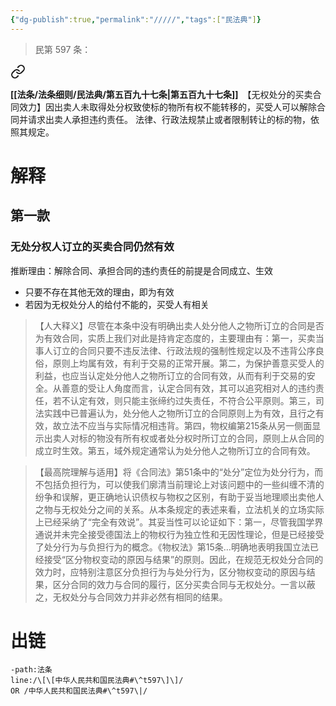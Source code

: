```yaml
---
{"dg-publish":true,"permalink":"/////","tags":["民法典"]}
---
```


>民第 597 条：
<div class="transclusion internal-embed is-loaded"><a class="markdown-embed-link" href="/////#t597" aria-label="Open link"><svg xmlns="http://www.w3.org/2000/svg" width="24" height="24" viewBox="0 0 24 24" fill="none" stroke="currentColor" stroke-width="2" stroke-linecap="round" stroke-linejoin="round" class="svg-icon lucide-link"><path d="M10 13a5 5 0 0 0 7.54.54l3-3a5 5 0 0 0-7.07-7.07l-1.72 1.71"></path><path d="M14 11a5 5 0 0 0-7.54-.54l-3 3a5 5 0 0 0 7.07 7.07l1.71-1.71"></path></svg></a><div class="markdown-embed">



**[[法条/法条细则/民法典/第五百九十七条\|第五百九十七条]]**　【无权处分的买卖合同效力】因出卖人未取得处分权致使标的物所有权不能转移的，买受人可以解除合同并请求出卖人承担违约责任。
法律、行政法规禁止或者限制转让的标的物，依照其规定。 

</div></div>

# 解释
## 第一款
### 无处分权人订立的买卖合同仍然有效
推断理由：解除合同、承担合同的违约责任的前提是合同成立、生效
- 只要不存在其他无效的理由，即为有效
- 若因为无权处分人的给付不能的，买受人有相关

>【人大释义】尽管在本条中没有明确出卖人处分他人之物所订立的合同是否为有效合同，实质上我们对此是持肯定态度的，主要理由有：第一，买卖当事人订立的合同只要不违反法律、行政法规的强制性规定以及不违背公序良俗，原则上均属有效，有利于交易的正常开展。第二，为保护善意买受人的利益，也应当认定处分他人之物所订立的合同有效，从而有利于交易的安全。从善意的受让人角度而言，认定合同有效，其可以追究相对人的违约责任，若不认定有效，则只能主张缔约过失责任，不符合公平原则。第三，司法实践中已普遍认为，处分他人之物所订立的合同原则上为有效，且行之有效，故立法不应当与实际情况相违背。第四，物权编第215条从另一侧面显示出卖人对标的物没有所有权或者处分权时所订立的合同，原则上从合同的成立时生效。第五，域外规定通常认为处分他人之物所订立的合同有效。

>【最高院理解与适用】将《合同法》第51条中的“处分”定位为处分行为，而不包括负担行为，可以使我们廓清当前理论上对该问题中的一些纠缠不清的纷争和误解，更正确地认识债权与物权之区别，有助于妥当地理顺出卖他人之物与无权处分之间的关系。从本条规定的表述来看，立法机关的立场实际上已经采纳了“完全有效说”。其妥当性可以论证如下：第一，尽管我国学界通说并未完全接受德国法上的物权行为独立性和无因性理论，但是已经接受了处分行为与负担行为的概念。《物权法》第15条…明确地表明我国立法已经接受“区分物权变动的原因与结果”的原则。因此，在规范无权处分合同的效力时，应特别注意区分负担行为与处分行为，区分物权变动的原因与结果，区分合同的效力与合同的履行，区分买卖合同与无权处分。一言以蔽之，无权处分与合同效力并非必然有相同的结果。
# 出链
```query
-path:法条
line:/\[\[中华人民共和国民法典#\^t597\]\]/
OR /中华人民共和国民法典#\^t597\|/
```

